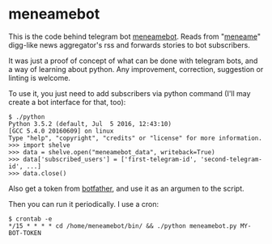 # meneamebot
This is the code behind telegram bot [meneamebot](https://telegram.me/meneantebot). Reads from "[meneame](https://www.meneame.net)" digg-like news aggregator's rss and forwards stories to bot subscribers.

It was just a proof of concept of what can be done with telegram bots, and a way of learning about python. Any improvement, correction, suggestion or linting is welcome.

To use it, you just need to add subscribers via python command (I'll may create a bot interface for that, too):
```
$ ./python
Python 3.5.2 (default, Jul  5 2016, 12:43:10) 
[GCC 5.4.0 20160609] on linux
Type "help", "copyright", "credits" or "license" for more information.
>>> import shelve
>>> data = shelve.open("meneamebot_data", writeback=True)
>>> data['subscribed_users'] = ['first-telegram-id', 'second-telegram-id', ...]
>>> data.close()
```
Also get a token from [botfather](https://telegram.me/botfather), and use it as an argumen to the script.

Then you can run it periodically. I use a cron:
```
$ crontab -e
*/15 * * * * cd /home/meneamebot/bin/ && ./python meneamebot.py MY-BOT-TOKEN
```


